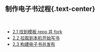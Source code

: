 制作电子书过程{.text-center}
-------------------------

&nbsp;

- [2.1 找到模板 repo 并 fork](#2.1)
- [2.2 拉取到本机开始写书](#2.2)
- [2.3 构建电子书并发布](#2.3)

&nbsp;
